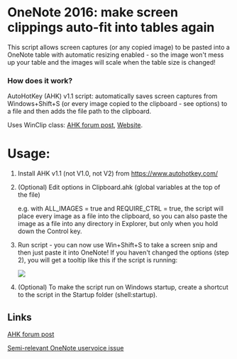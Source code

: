 # OneNote 2016: make screen clippings auto-fit into tables again
This script allows screen captures (or any copied image) to be pasted into a OneNote table with automatic resizing enabled - so the image won't mess up your table and the images will scale when the table size is changed!

### How does it work?
AutoHotKey (AHK) v1.1 script: automatically saves screen captures from Windows+Shift+S (or every image copied to the clipboard - see options) to a file and then adds the file path to the clipboard. 

Uses WinClip class: [AHK forum post](https://autohotkey.com/board/topic/74670-class-winclip-direct-clipboard-manipulations/), [Website](https://apathysoftworks.com/ahk/index.html).

# Usage:
1. Install AHK v1.1 (not V1.0, not V2) from https://www.autohotkey.com/
2. (Optional) Edit options in Clipboard.ahk (global variables at the top of the file)
       
   e.g. with ALL_IMAGES = true and REQUIRE_CTRL = true, the script will place every image as a file into the clipboard, so you can also paste the image as a file into any directory in Explorer, but only when you hold down the Control key.

3. Run script - you can now use Win+Shift+S to take a screen snip and then just paste it into OneNote! If you haven't changed the options (step 2), you will get a tooltip like this if the script is running: 
       
   ![](https://raw.githubusercontent.com/Henri-J-Norden/OneNote-make-screen-clippings-fit-into-tables/c25a0dea099c63fad0db209c0814f0f5d3181823/Example%20tooltip.png)
4. (Optional) To make the script run on Windows startup, create a shortcut to the script in the Startup folder (shell:startup).



## Links
[AHK forum post](https://www.autohotkey.com/boards/viewtopic.php?f=6&t=91178)

[Semi-relevant OneNote uservoice issue](https://onenote.uservoice.com/forums/327186-onenote-for-windows/suggestions/17914975-onenote-2016-add-ability-to-fix-table-column-wid)
